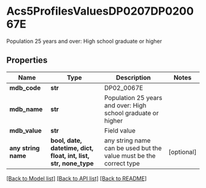 # Acs5ProfilesValuesDP0207DP020067E

Population 25 years and over: High school graduate or higher

## Properties
Name | Type | Description | Notes
------------ | ------------- | ------------- | -------------
**mdb_code** | **str** | DP02_0067E | 
**mdb_name** | **str** | Population 25 years and over: High school graduate or higher | 
**mdb_value** | **str** | Field value | 
**any string name** | **bool, date, datetime, dict, float, int, list, str, none_type** | any string name can be used but the value must be the correct type | [optional]

[[Back to Model list]](../README.md#documentation-for-models) [[Back to API list]](../README.md#documentation-for-api-endpoints) [[Back to README]](../README.md)


